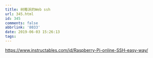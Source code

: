 ```yaml
---
title: 树莓派的Web ssh
url: 345.html
id: 345
comments: false
abbrlink: '8033'
date: 2019-06-03 15:26:13
tags:
---
```


https://www.instructables.com/id/Raspberry-Pi-online-SSH-easy-way/